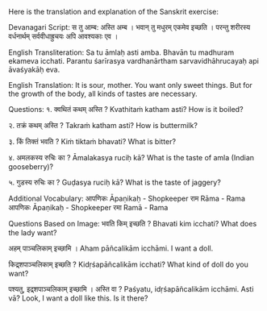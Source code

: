 Here is the translation and explanation of the Sanskrit exercise:

Devanagari Script:
स तु आम्ब: अस्ति अम्ब ।
भवान् तु मधुरम् एकमेव इच्छति । परन्तु शरीरस्य वर्धनार्थम् सर्ववीधाह्रुचयः अपि आवश्यकाः एव ।

English Transliteration:
Sa tu āmlaḥ asti amba.
Bhavān tu madhuram ekameva icchati. Parantu śarīrasya vardhanārtham sarvavidhāhrucayaḥ api āvaśyakāḥ eva.

English Translation:
It is sour, mother.
You want only sweet things. But for the growth of the body, all kinds of tastes are necessary.

Questions:
१. क्वथितं कथम् अस्ति ?
Kvathitaṁ katham asti?
How is it boiled?

२. तक्रं कथम् अस्ति ?
Takraṁ katham asti?
How is buttermilk?

३. किं तिक्तं भवति ?
Kiṁ tiktaṁ bhavati?
What is bitter?

४. अमलकस्य रुचिः का ?
Āmalakasya ruciḥ kā?
What is the taste of amla (Indian gooseberry)?

५. गुडस्य रुचिः का ?
Guḍasya ruciḥ kā?
What is the taste of jaggery?

Additional Vocabulary:
आपणिकः Āpaṇikaḥ - Shopkeeper
राम Rāma - Rama
आपणिकः Āpaṇikaḥ - Shopkeeper
रमा Ramā - Rama

Questions Based on Image:
भवति किम् इच्छति ?
Bhavati kim icchati?
What does the lady want?

अहम् पाञ्चलिकाम् इच्छामि ।
Aham pāñcalikām icchāmi.
I want a doll.

किद्र्शपाञ्चलिकाम् इच्छति ?
Kidṛśapāñcalikām icchati?
What kind of doll do you want?

पश्यतु, इद्र्शपाञ्चलिकाम् इच्छामि । अस्ति वा ?
Paśyatu, idṛśapāñcalikām icchāmi. Asti vā?
Look, I want a doll like this. Is it there?